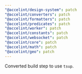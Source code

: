 ```yaml
---
"@accelint/design-system": patch
"@accelint/converters": patch
"@accelint/formatters": patch
"@accelint/predicates": patch
"@accelint/worker": patch
"@accelint/constants": patch
"@accelint/websocket": patch
"@accelint/core": patch
"@accelint/math": patch
"@accelint/geo": patch
---
```


Converted build step to use `tsup`.
